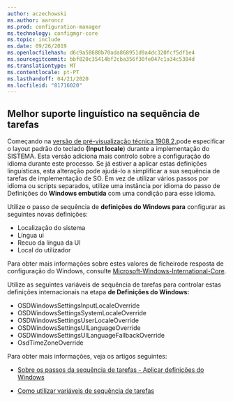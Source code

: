 ```yaml
---
author: aczechowski
ms.author: aaroncz
ms.prod: configuration-manager
ms.technology: configmgr-core
ms.topic: include
ms.date: 09/26/2019
ms.openlocfilehash: d6c9a58680b70ada868951d9a4dc320fcf5df1e4
ms.sourcegitcommit: bbf820c35414bf2cba356f30fe047c1a34c5384d
ms.translationtype: MT
ms.contentlocale: pt-PT
ms.lasthandoff: 04/21/2020
ms.locfileid: "81716020"
---
```

## <a name="improved-language-support-in-task-sequence"></a><a name="bkmk_osd"></a>Melhor suporte linguístico na sequência de tarefas

<!--5411057-->

Começando na [versão de pré-visualização técnica 1908.2,](../../technical-preview-1908-2.md#bkmk_osd)pode especificar o layout padrão do teclado **(Input locale**) durante a implementação do SISTEMA. Esta versão adiciona mais controlo sobre a configuração do idioma durante este processo. Se já estiver a aplicar estas definições linguísticas, esta alteração pode ajudá-lo a simplificar a sua sequência de tarefas de implementação de SO. Em vez de utilizar vários passos por idioma ou scripts separados, utilize uma instância por idioma do passo de Definições do **Windows embutida** com uma condição para esse idioma.

Utilize o passo de sequência de **definições do Windows para** configurar as seguintes novas definições:

- Localização do sistema
- Língua ui
- Recuo da língua da UI
- Local do utilizador

Para obter mais informações sobre estes valores de ficheirode resposta de configuração do Windows, consulte [Microsoft-Windows-International-Core](https://docs.microsoft.com/windows-hardware/customize/desktop/unattend/microsoft-windows-international-core).

Utilize as seguintes variáveis de sequência de tarefas para controlar estas definições internacionais na etapa **de Definições do Windows:**

- OSDWindowsSettingsInputLocaleOverride
- OSDWindowsSettingsSystemLocaleOverride
- OSDWindowsSettingsUserLocaleOverride
- OSDWindowsSettingsUILanguageOverride
- OSDWindowsSettingsUILanguageFallbackOverride
- OsdTimeZoneOverride

Para obter mais informações, veja os artigos seguintes:

- [Sobre os passos da sequência de tarefas - Aplicar definições do Windows](../../../../../osd/understand/task-sequence-steps.md#BKMK_ApplyWindowsSettings)

- [Como utilizar variáveis de sequência de tarefas](../../../../../osd/understand/using-task-sequence-variables.md)
